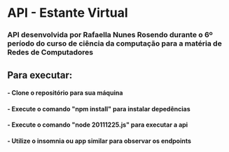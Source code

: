 # API - Estante Virtual

### API desenvolvida por Rafaella Nunes Rosendo durante o 6º período do curso de ciência da computação para a matéria de Redes de Computadores

## Para executar:

#### - Clone o repositório para sua máquina

#### - Execute o comando "npm install" para instalar depedências

#### - Execute o comando "node 20111225.js" para executar a api

#### - Utilize o insomnia ou app similar para observar os endpoints
